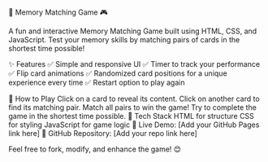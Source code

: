 🧠 Memory Matching Game 🎮

A fun and interactive Memory Matching Game built using HTML, CSS, and JavaScript. Test your memory skills by matching pairs of cards in the shortest time possible!

✨ Features
✅ Simple and responsive UI
✅ Timer to track your performance
✅ Flip card animations
✅ Randomized card positions for a unique experience every time
✅ Restart option to play again

🚀 How to Play
Click on a card to reveal its content.
Click on another card to find its matching pair.
Match all pairs to win the game!
Try to complete the game in the shortest time possible.
🎯 Tech Stack
HTML for structure
CSS for styling
JavaScript for game logic
📌 Live Demo: [Add your GitHub Pages link here]
📌 GitHub Repository: [Add your repo link here]

Feel free to fork, modify, and enhance the game! 😊